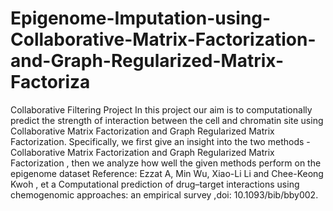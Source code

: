 # Epigenome-Imputation-using-Collaborative-Matrix-Factorization-and-Graph-Regularized-Matrix-Factoriza
Collaborative Filtering Project
In this project our aim is to computationally predict the
strength of interaction  between the cell and chromatin site using Collaborative Matrix Factorization and Graph Regularized Matrix Factorization. Specifically, we first give an insight into the two methods -Collaborative Matrix Factorization and Graph Regularized Matrix Factorization  , then  we analyze how well the given methods perform on the epigenome dataset
Reference: Ezzat A, Min Wu, Xiao-Li Li and Chee-Keong Kwoh , et a Computational
               prediction of drug–target interactions using chemogenomic approaches: an empirical survey ,doi: 10.1093/bib/bby002.
